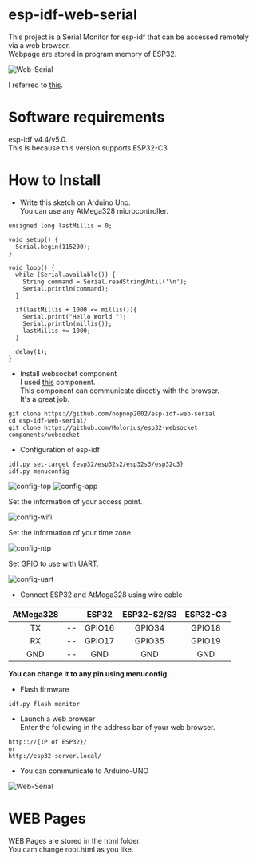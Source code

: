 # esp-idf-web-serial

This project is a Serial Monitor for esp-idf that can be accessed remotely via a web browser.   
Webpage are stored in program memory of ESP32.   

![Web-Serial](https://user-images.githubusercontent.com/6020549/164257652-d5c52442-7168-4069-8e0b-cd04f1b2cb83.jpg)


I referred to [this](https://github.com/ayushsharma82/WebSerial).


# Software requirements
esp-idf v4.4/v5.0.   
This is because this version supports ESP32-C3.   


# How to Install

- Write this sketch on Arduino Uno.   
You can use any AtMega328 microcontroller.   

```
unsigned long lastMillis = 0;

void setup() {
  Serial.begin(115200);
}

void loop() {
  while (Serial.available()) {
    String command = Serial.readStringUntil('\n');
    Serial.println(command);
  }

  if(lastMillis + 1000 <= millis()){
    Serial.print("Hello World ");
    Serial.println(millis());
    lastMillis += 1000;
  }

  delay(1);
}
```

- Install websocket component   
I used [this](https://github.com/Molorius/esp32-websocket) component.   
This component can communicate directly with the browser.   
It's a great job.   

```
git clone https://github.com/nopnop2002/esp-idf-web-serial
cd esp-idf-web-serial/
git clone https://github.com/Molorius/esp32-websocket components/websocket
```


- Configuration of esp-idf
```
idf.py set-target {esp32/esp32s2/esp32s3/esp32c3}
idf.py menuconfig
```
![config-top](https://user-images.githubusercontent.com/6020549/164256546-da988299-c0ff-41e0-8c5a-45cdd11f9fe7.jpg)
![config-app](https://user-images.githubusercontent.com/6020549/164256573-1e6fc379-699a-4464-a93d-70160fe2a0b0.jpg)


Set the information of your access point.

![config-wifi](https://user-images.githubusercontent.com/6020549/164256660-c2def5c5-d524-483b-885a-fa8f32e9b471.jpg)


Set the information of your time zone.

![config-ntp](https://user-images.githubusercontent.com/6020549/164256796-cf851736-2a8e-400f-b809-992aa2ff867e.jpg)


Set GPIO to use with UART.

![config-uart](https://user-images.githubusercontent.com/6020549/164256738-0f59817b-0deb-41b5-a4e5-379cbe3c2574.jpg)


- Connect ESP32 and AtMega328 using wire cable   

|AtMega328||ESP32|ESP32-S2/S3|ESP32-C3|
|:-:|:-:|:-:|:-:|:-:|
|TX|--|GPIO16|GPIO34|GPIO18|
|RX|--|GPIO17|GPIO35|GPIO19|
|GND|--|GND|GND|GND|

__You can change it to any pin using menuconfig.__   


- Flash firmware
```
idf.py flash monitor
```

- Launch a web browser   
Enter the following in the address bar of your web browser.   

```
http:://{IP of ESP32}/
or
http://esp32-server.local/
```

- You can communicate to Arduino-UNO

![Web-Serial](https://user-images.githubusercontent.com/6020549/164257652-d5c52442-7168-4069-8e0b-cd04f1b2cb83.jpg)

# WEB Pages
WEB Pages are stored in the html folder.   
You cam change root.html as you like.   
